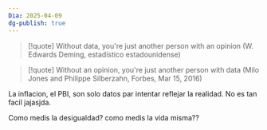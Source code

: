 ```yaml
---
Dia: 2025-04-09
dg-publish: true
---
```

>[!quote] Without data, you're just another person with an opinion
(W. Edwards Deming, estadístico estadounidense)

>[!quote] Without an opinion, you're just another person with data
(Milo Jones and Philippe Silberzahn, Forbes, Mar 15, 2016)


La inflacion, el PBI, son solo datos par intentar reflejar la realidad. No es tan facil jajasjda. 

Como medis la desigualdad? como medis la vida misma??